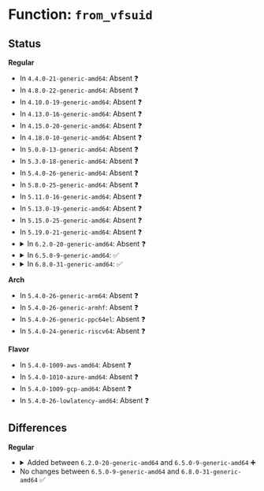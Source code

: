 # Function: <code>from_vfsuid</code>

## Status
<b>Regular</b>
<ul>
<li>
In <code>4.4.0-21-generic-amd64</code>: Absent ❓
</li>
<li>
In <code>4.8.0-22-generic-amd64</code>: Absent ❓
</li>
<li>
In <code>4.10.0-19-generic-amd64</code>: Absent ❓
</li>
<li>
In <code>4.13.0-16-generic-amd64</code>: Absent ❓
</li>
<li>
In <code>4.15.0-20-generic-amd64</code>: Absent ❓
</li>
<li>
In <code>4.18.0-10-generic-amd64</code>: Absent ❓
</li>
<li>
In <code>5.0.0-13-generic-amd64</code>: Absent ❓
</li>
<li>
In <code>5.3.0-18-generic-amd64</code>: Absent ❓
</li>
<li>
In <code>5.4.0-26-generic-amd64</code>: Absent ❓
</li>
<li>
In <code>5.8.0-25-generic-amd64</code>: Absent ❓
</li>
<li>
In <code>5.11.0-16-generic-amd64</code>: Absent ❓
</li>
<li>
In <code>5.13.0-19-generic-amd64</code>: Absent ❓
</li>
<li>
In <code>5.15.0-25-generic-amd64</code>: Absent ❓
</li>
<li>
In <code>5.19.0-21-generic-amd64</code>: Absent ❓
</li>
<li>
<details>
<summary>In <code>6.2.0-20-generic-amd64</code>: Absent ❓</summary>

```json
{
  "name": "from_vfsuid",
  "collision_type": "Static Duplication",
  "inline_type": "Full",
  "funcs": [
    {
      "addr": 18446744071583521534,
      "name": "from_vfsuid",
      "external": false,
      "loc": "include/linux/mnt_idmapping.h:258",
      "file": "fs/open.c",
      "inline": "declared, inlined",
      "caller_inline": [
        "fs/open.c:chown_common"
      ],
      "caller_func": []
    },
    {
      "addr": 18446744071583613052,
      "name": "from_vfsuid",
      "external": false,
      "loc": "include/linux/mnt_idmapping.h:258",
      "file": "fs/namei.c",
      "inline": "declared, inlined",
      "caller_inline": [],
      "caller_func": []
    },
    {
      "addr": 18446744071583702644,
      "name": "from_vfsuid",
      "external": false,
      "loc": "include/linux/mnt_idmapping.h:258",
      "file": "fs/inode.c",
      "inline": "declared, inlined",
      "caller_inline": [
        "fs/inode.c:inode_init_owner"
      ],
      "caller_func": []
    },
    {
      "addr": 18446744071583718791,
      "name": "from_vfsuid",
      "external": false,
      "loc": "include/linux/mnt_idmapping.h:258",
      "file": "fs/attr.c",
      "inline": "declared, inlined",
      "caller_inline": [
        "fs/attr.c:notify_change",
        "fs/attr.c:setattr_copy"
      ],
      "caller_func": []
    },
    {
      "addr": 18446744071584176940,
      "name": "from_vfsuid",
      "external": false,
      "loc": "include/linux/mnt_idmapping.h:258",
      "file": "fs/posix_acl.c",
      "inline": "declared, inlined",
      "caller_inline": [
        "fs/posix_acl.c:vfs_set_acl"
      ],
      "caller_func": []
    },
    {
      "addr": 18446744071584252006,
      "name": "from_vfsuid",
      "external": false,
      "loc": "include/linux/mnt_idmapping.h:258",
      "file": "fs/quota/dquot.c",
      "inline": "declared, inlined",
      "caller_inline": [
        "fs/quota/dquot.c:dquot_transfer"
      ],
      "caller_func": []
    },
    {
      "addr": 18446744071584546624,
      "name": "from_vfsuid",
      "external": false,
      "loc": "include/linux/mnt_idmapping.h:258",
      "file": "fs/ext4/ialloc.c",
      "inline": "declared, inlined",
      "caller_inline": [
        "fs/ext4/ialloc.c:__ext4_new_inode"
      ],
      "caller_func": []
    },
    {
      "addr": 18446744071584634448,
      "name": "from_vfsuid",
      "external": false,
      "loc": "include/linux/mnt_idmapping.h:258",
      "file": "fs/ext4/inode.c",
      "inline": "declared, inlined",
      "caller_inline": [
        "fs/ext4/inode.c:ext4_setattr"
      ],
      "caller_func": []
    },
    {
      "addr": 18446744071585137440,
      "name": "from_vfsuid",
      "external": false,
      "loc": "include/linux/mnt_idmapping.h:258",
      "file": "fs/fat/file.c",
      "inline": "declared, inlined",
      "caller_inline": [
        "fs/fat/file.c:fat_setattr"
      ],
      "caller_func": []
    },
    {
      "addr": 18446744071585537028,
      "name": "from_vfsuid",
      "external": false,
      "loc": "include/linux/mnt_idmapping.h:258",
      "file": "security/commoncap.c",
      "inline": "declared, inlined",
      "caller_inline": [
        "security/commoncap.c:cap_convert_nscap"
      ],
      "caller_func": []
    }
  ],
  "symbols": []
}
```
</details>
</li>
<li>
<details>
<summary>In <code>6.5.0-9-generic-amd64</code>: ✅</summary>

```c
kuid_t from_vfsuid(struct mnt_idmap * idmap, struct user_namespace * fs_userns, vfsuid_t vfsuid)
```

```json
{
  "name": "from_vfsuid",
  "collision_type": "Unique Global",
  "inline_type": "No",
  "funcs": [
    {
      "addr": 18446744071584115168,
      "name": "from_vfsuid",
      "external": true,
      "loc": "fs/mnt_idmapping.c:164",
      "file": "fs/mnt_idmapping.c",
      "inline": "seen, unknown",
      "caller_inline": [],
      "caller_func": [
        "fs/open.c:chown_common",
        "fs/namei.c:vfs_rename",
        "fs/namei.c:vfs_link",
        "fs/namei.c:vfs_mkdir",
        "fs/namei.c:vfs_mknod",
        "fs/namei.c:vfs_mkobj",
        "fs/inode.c:inode_init_owner",
        "fs/attr.c:notify_change",
        "fs/attr.c:setattr_copy",
        "fs/posix_acl.c:vfs_set_acl",
        "fs/quota/dquot.c:dquot_transfer",
        "fs/ext4/ialloc.c:__ext4_new_inode",
        "fs/ext4/inode.c:ext4_setattr",
        "fs/fat/file.c:fat_setattr",
        "security/commoncap.c:cap_convert_nscap"
      ]
    }
  ],
  "symbols": [
    {
      "addr": 18446744071584115168,
      "name": "from_vfsuid",
      "section": ".text",
      "bind": "STB_GLOBAL",
      "size": 97
    }
  ]
}
```
</details>
</li>
<li>
<details>
<summary>In <code>6.8.0-31-generic-amd64</code>: ✅</summary>

```c
kuid_t from_vfsuid(struct mnt_idmap * idmap, struct user_namespace * fs_userns, vfsuid_t vfsuid)
```

```json
{
  "name": "from_vfsuid",
  "collision_type": "Unique Global",
  "inline_type": "No",
  "funcs": [
    {
      "addr": 18446744071584331600,
      "name": "from_vfsuid",
      "external": true,
      "loc": "fs/mnt_idmapping.c:136",
      "file": "fs/mnt_idmapping.c",
      "inline": "seen, unknown",
      "caller_inline": [],
      "caller_func": [
        "fs/open.c:chown_common",
        "fs/namei.c:vfs_rename",
        "fs/namei.c:vfs_link",
        "fs/namei.c:vfs_mkdir",
        "fs/namei.c:vfs_mknod",
        "fs/namei.c:vfs_mkobj",
        "fs/inode.c:inode_init_owner",
        "fs/attr.c:notify_change",
        "fs/attr.c:setattr_copy",
        "fs/posix_acl.c:vfs_set_acl",
        "fs/quota/dquot.c:dquot_transfer",
        "fs/ext4/ialloc.c:__ext4_new_inode",
        "fs/ext4/inode.c:ext4_setattr",
        "fs/fat/file.c:fat_setattr",
        "security/commoncap.c:cap_convert_nscap"
      ]
    }
  ],
  "symbols": [
    {
      "addr": 18446744071584331600,
      "name": "from_vfsuid",
      "section": ".text",
      "bind": "STB_GLOBAL",
      "size": 71
    }
  ]
}
```
</details>
</li>
</ul>
<b>Arch</b>
<ul>
<li>
In <code>5.4.0-26-generic-arm64</code>: Absent ❓
</li>
<li>
In <code>5.4.0-26-generic-armhf</code>: Absent ❓
</li>
<li>
In <code>5.4.0-26-generic-ppc64el</code>: Absent ❓
</li>
<li>
In <code>5.4.0-24-generic-riscv64</code>: Absent ❓
</li>
</ul>
<b>Flavor</b>
<ul>
<li>
In <code>5.4.0-1009-aws-amd64</code>: Absent ❓
</li>
<li>
In <code>5.4.0-1010-azure-amd64</code>: Absent ❓
</li>
<li>
In <code>5.4.0-1009-gcp-amd64</code>: Absent ❓
</li>
<li>
In <code>5.4.0-26-lowlatency-amd64</code>: Absent ❓
</li>
</ul>

## Differences
<b>Regular</b>
<ul>
<li>
<details>
<summary>Added between <code>6.2.0-20-generic-amd64</code> and <code>6.5.0-9-generic-amd64</code> ➕</summary>

```c
kuid_t from_vfsuid(struct mnt_idmap * idmap, struct user_namespace * fs_userns, vfsuid_t vfsuid)
```
</details>
</li>
<li>
No changes between <code>6.5.0-9-generic-amd64</code> and <code>6.8.0-31-generic-amd64</code> ✅
</li>
</ul>
